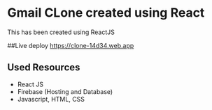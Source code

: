 # Gmail CLone created using React

This has been created using ReactJS

##Live deploy
https://clone-14d34.web.app

## Used Resources
* React JS
* Firebase (Hosting and Database)
* Javascript, HTML, CSS
